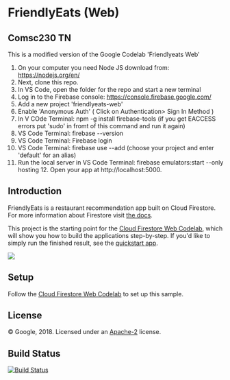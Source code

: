 # FriendlyEats (Web)

## Comsc230 TN

This is a modified version of the Google Codelab 'Friendlyeats Web'

1. On your computer you need Node JS download from: https://nodejs.org/en/
2. Next, clone this repo.
3. In VS Code, open the folder for the repo and start a new terminal
4. Log in to the Firebase console: https://console.firebase.google.com/
5. Add a new project 'friendlyeats-web'
6. Enable 'Anonymous Auth' ( Click on Authentication> Sign In Method )
7. In V COde Terminal: npm -g install firebase-tools (if you get EACCESS errors put 'sudo' in fromt of this command and run it again)
8. VS Code Terminal: firebase --version
9. VS Code Terminal: Firebase login
10. VS Code Terminal: firebase use --add (choose your project and enter 'default' for an alias)
11. Run the local server in VS Code Terminal: firebase emulators:start --only hosting 12. Open your app at http://localhost:5000.


## Introduction

FriendlyEats is a restaurant recommendation app built on Cloud Firestore.
For more information about Firestore visit [the docs][firestore-docs].

This project is the starting point for the [Cloud Firestore Web Codelab][codelab],
which will show you how to build the applications step-by-step. If you'd like to
simply run the finished result, see the [quickstart app][quickstart].

<img src="docs/finished_image.png" />

## Setup

Follow the [Cloud Firestore Web Codelab][codelab] to set up this sample.

## License

© Google, 2018. Licensed under an [Apache-2](./LICENSE) license.

## Build Status

[![Build Status](https://travis-ci.org/firebase/friendlyeats-web.svg?branch=master)](https://travis-ci.org/firebase/friendlyeats-web)

[codelab]: https://codelabs.developers.google.com/codelabs/firestore-web
[quickstart]: https://github.com/firebase/quickstart-js/tree/master/firestore
[firestore-docs]: https://firebase.google.com/docs/firestore/
